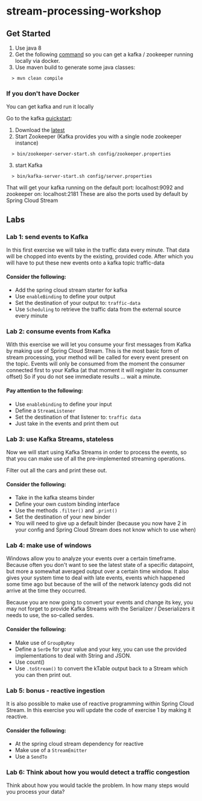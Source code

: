 # stream-processing-workshop

## Get Started
1. Use java 8
2. Get the following [command](http://bit.ly/docker-kafka) so you can get a kafka / zookeeper running locally via docker.
3. Use maven build to generate some java classes:
```
  > mvn clean compile
```

### If you don't have Docker
You can get kafka and run it locally

Go to the kafka [quickstart](https://kafka.apache.org/quickstart):
1. Download the [latest](https://www.apache.org/dyn/closer.cgi?path=/kafka/2.2.0/kafka_2.12-2.2.0.tgz)
2. Start Zookeeper (Kafka provides you with a single node zookeeper instance)
```
  > bin/zookeeper-server-start.sh config/zookeeper.properties
```
3. start Kafka
```
  > bin/kafka-server-start.sh config/server.properties
```

That will get your kafka running on the default port: localhost:9092 and zookeeper on: localhost:2181
These are also the ports used by default by Spring Cloud Stream

## Labs

### Lab 1: send events to Kafka
In this first exercise we will take in the traffic data every minute.
That data will be chopped into events by the existing, provided code.
After which you will have to put these new events onto a kafka topic traffic-data

#### Consider the following:
* Add the spring cloud stream starter for kafka
* Use `enableBinding` to define your output
* Set the destination of your output to: `traffic-data`
* Use `Scheduling` to retrieve the traffic data from the external source every minute

### Lab 2: consume events from Kafka
With this exercise we will let you consume your first messages from Kafka by making use of Spring Cloud Stream.
This is the most basic form of stream processing, your method will be called for every event present on the topic.
Events will only be consumed from the moment the consumer connected first to your Kafka (at that moment it will register its consumer offset)
So if you do not see immediate results ... wait a minute.

#### Pay attention to the following:
* Use `enablebinding` to define your input
* Define a `StreamListener`
* Set the destination of that listener to: `traffic data`
* Just take in the events and print them out

### Lab 3: use Kafka Streams, stateless
Now we will start using Kafka Streams in order to process the events, so that you can make use of all the pre-implemented streaming operations.

Filter out all the cars and print these out.

#### Consider the following:
* Take in the kafka steams binder
* Define your own custom binding interface
* Use the methods `.filter()` and `.print()`
* Set the destination of your new binder
* You will need to give up a default binder (because you now have 2 in your config and Spring Cloud Stream does not know which to use when)

### Lab 4: make use of windows
Windows allow you to analyze your events over a certain timeframe.
Because often you don't want to see the latest state of a specific datapoint, but more a somewhat averaged output over a certain time window. 
It also gives your system time to deal with late events, events which happened some time ago but because of the will of the network latency gods did not arrive at the time they occurred.

Because you are now going to convert your events and change its key, you may not forget to provide Kafka Streams with the Serializer / Deserializers it needs to use, the so-called serdes.

#### Consider the following:
* Make use of `GroupByKey`
* Define a `SerDe` for your value and your key, you can use the provided implementations to deal with String and JSON.
* Use count()
* Use `.toStream()` to convert the kTable output back to a Stream which you can then print out.

### Lab 5: bonus - reactive ingestion

It is also possible to make use of reactive programming within Spring Cloud Stream.
In this exercise you will update the code of exercise 1 by making it reactive.

#### Consider the following:
* At the spring cloud stream dependency for reactive
* Make use of a `StreamEmitter`
* Use a `SendTo`

### Lab 6: Think about how you would detect a traffic congestion
Think about how you would tackle the problem.
In how many steps would you process your data?
